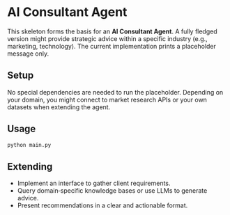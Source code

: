 # AI Consultant Agent

This skeleton forms the basis for an **AI Consultant Agent**.  A fully
fledged version might provide strategic advice within a specific
industry (e.g., marketing, technology).  The current implementation
prints a placeholder message only.

## Setup

No special dependencies are needed to run the placeholder.  Depending
on your domain, you might connect to market research APIs or your own
datasets when extending the agent.

## Usage

```bash
python main.py
```

## Extending

- Implement an interface to gather client requirements.
- Query domain‑specific knowledge bases or use LLMs to generate advice.
- Present recommendations in a clear and actionable format.